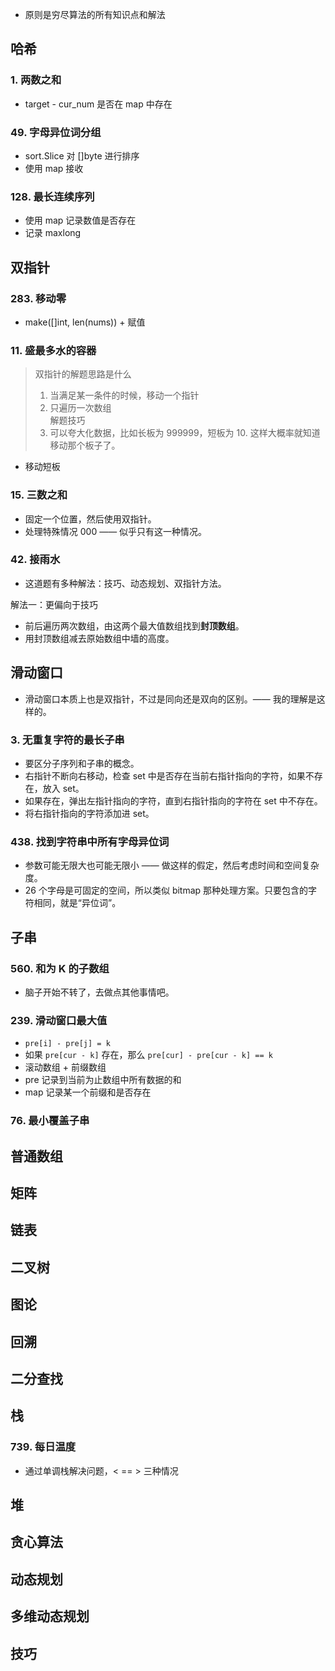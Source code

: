 - 原则是穷尽算法的所有知识点和解法

## 哈希

### 1. 两数之和

- target - cur_num 是否在 map 中存在

### 49. 字母异位词分组

- sort.Slice 对 []byte 进行排序
- 使用 map 接收

### 128. 最长连续序列

- 使用 map 记录数值是否存在
- 记录 maxlong

## 双指针

### 283. 移动零

- make([]int, len(nums)) + 赋值

### 11. 盛最多水的容器

> 双指针的解题思路是什么
> 1. 当满足某一条件的时候，移动一个指针
> 2. 只遍历一次数组  
> 解题技巧
> 3. 可以夸大化数据，比如长板为 999999，短板为 10. 这样大概率就知道移动那个板子了。

- 移动短板

### 15. 三数之和

- 固定一个位置，然后使用双指针。
- 处理特殊情况 000 —— 似乎只有这一种情况。

### 42. 接雨水

- 这道题有多种解法：技巧、动态规划、双指针方法。

解法一：更偏向于技巧

- 前后遍历两次数组，由这两个最大值数组找到**封顶数组**。
- 用封顶数组减去原始数组中墙的高度。

## 滑动窗口

- 滑动窗口本质上也是双指针，不过是同向还是双向的区别。—— 我的理解是这样的。

### 3. 无重复字符的最长子串

- 要区分子序列和子串的概念。
- 右指针不断向右移动，检查 set 中是否存在当前右指针指向的字符，如果不存在，放入 set。
- 如果存在，弹出左指针指向的字符，直到右指针指向的字符在 set 中不存在。
- 将右指针指向的字符添加进 set。

### 438. 找到字符串中所有字母异位词

- 参数可能无限大也可能无限小 —— 做这样的假定，然后考虑时间和空间复杂度。
- 26 个字母是可固定的空间，所以类似 bitmap 那种处理方案。只要包含的字符相同，就是“异位词”。

## 子串

### 560. 和为 K 的子数组

- 脑子开始不转了，去做点其他事情吧。

### 239. 滑动窗口最大值

- `pre[i] - pre[j] = k`
- 如果 `pre[cur - k]` 存在，那么 `pre[cur] - pre[cur - k] == k`
- 滚动数组 + 前缀数组
- pre 记录到当前为止数组中所有数据的和
- map 记录某一个前缀和是否存在

### 76. 最小覆盖子串

## 普通数组

## 矩阵

## 链表

## 二叉树

## 图论

## 回溯

## 二分查找

## 栈

### 739. 每日温度

- 通过单调栈解决问题，< == > 三种情况

## 堆

## 贪心算法

## 动态规划

## 多维动态规划

## 技巧
